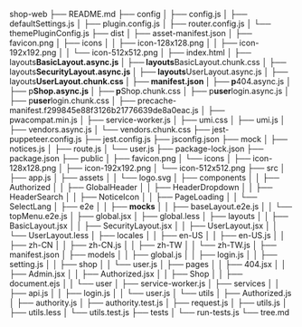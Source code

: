 shop-web ├── README.md ├── config │ ├── config.js │ ├── defaultSettings.js │ ├── plugin.config.js │ ├── router.config.js │ └── themePluginConfig.js ├── dist │ ├── asset-manifest.json │ ├── favicon.png │ ├── icons │ │ ├── icon-128x128.png │ │ ├── icon-192x192.png │ │ └── icon-512x512.png │ ├── index.html │ ├── layouts**BasicLayout.async.js │ ├── layouts**BasicLayout.chunk.css │ ├── layouts**SecurityLayout.async.js │ ├── layouts**UserLayout.async.js │ ├── layouts**UserLayout.chunk.css │ ├── manifest.json │ ├── p**404.async.js │ ├── p**Shop.async.js │ ├── p**Shop.chunk.css │ ├── p**user**login.async.js │ ├── p**user**login.chunk.css │ ├── precache-manifest.f299845e88f3126b21776639de8a0eac.js │ ├── pwacompat.min.js │ ├── service-worker.js │ ├── umi.css │ ├── umi.js │ ├── vendors.async.js │ └── vendors.chunk.css ├── jest-puppeteer.config.js ├── jest.config.js ├── jsconfig.json ├── mock │ ├── notices.js │ ├── route.js │ └── user.js ├── package-lock.json ├── package.json ├── public │ ├── favicon.png │ └── icons │ ├── icon-128x128.png │ ├── icon-192x192.png │ └── icon-512x512.png ├── src │ ├── app.js │ ├── assets │ │ └── logo.svg │ ├── components │ │ ├── Authorized │ │ ├── GlobalHeader │ │ ├── HeaderDropdown │ │ ├── HeaderSearch │ │ ├── NoticeIcon │ │ ├── PageLoading │ │ └── SelectLang │ ├── e2e │ │ ├── **mocks** │ │ ├── baseLayout.e2e.js │ │ └── topMenu.e2e.js │ ├── global.jsx │ ├── global.less │ ├── layouts │ │ ├── BasicLayout.jsx │ │ ├── SecurityLayout.jsx │ │ ├── UserLayout.jsx │ │ └── UserLayout.less │ ├── locales │ │ ├── en-US │ │ ├── en-US.js │ │ ├── zh-CN │ │ ├── zh-CN.js │ │ ├── zh-TW │ │ └── zh-TW.js │ ├── manifest.json │ ├── models │ │ ├── global.js │ │ ├── login.js │ │ ├── setting.js │ │ ├── shop │ │ └── user.js │ ├── pages │ │ ├── 404.jsx │ │ ├── Admin.jsx │ │ ├── Authorized.jsx │ │ ├── Shop │ │ ├── document.ejs │ │ └── user │ ├── service-worker.js │ ├── services │ │ ├── api.js │ │ ├── login.js │ │ └── user.js │ └── utils │ ├── Authorized.js │ ├── authority.js │ ├── authority.test.js │ ├── request.js │ ├── utils.js │ ├── utils.less │ └── utils.test.js ├── tests │ └── run-tests.js └── tree.md
